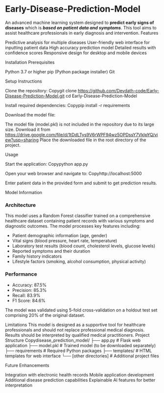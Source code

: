 # Early-Disease-Prediction-Model

An advanced machine learning system designed to **predict early signs of diseases** which is ***based on patient data and symptoms***. This tool aims to assist healthcare professionals in early diagnosis and intervention.
Features

Predictive analysis for multiple diseases
User-friendly web interface for inputting patient data
High accuracy prediction model
Detailed results with confidence scores
Responsive design for desktop and mobile devices

Installation
Prerequisites

Python 3.7 or higher
pip (Python package installer)
Git

Setup Instructions

Clone the repository:
Copygit clone https://github.com/Devdath-code/Early-Disease-Prediction-Model.git
cd Early-Disease-Prediction-Model

Install required dependencies:
Copypip install -r requirements

Download the model file:

The model file (model.pkl) is not included in the repository due to its large size.
Download it from https://drive.google.com/file/d/1tDdLTys9V6rWPF94wz5OPDssY7VkIpYQ/view?usp=sharing
Place the downloaded file in the root directory of the project.

Usage

Start the application:
Copypython app.py

Open your web browser and navigate to:
Copyhttp://localhost:5000

Enter patient data in the provided form and submit to get prediction results.

Model Information
### Architecture
This model uses a Random Forest classifier trained on a comprehensive healthcare dataset containing patient records with various symptoms and diagnostic outcomes. The model processes key features including:
- Patient demographic information (age, gender)
- Vital signs (blood pressure, heart rate, temperature)  
- Laboratory test results (blood count, cholesterol levels, glucose levels)
- Reported symptoms and their duration
- Family history indicators
- Lifestyle factors (smoking, alcohol consumption, physical activity)

### Performance
- Accuracy: 87.5%
- Precision: 85.3%
- Recall: 83.9%
- F1 Score: 84.6%

The model was validated using 5-fold cross-validation on a holdout test set comprising 20% of the original dataset.

Limitations
This model is designed as a supportive tool for healthcare professionals and should not replace professional medical diagnosis. Results should be interpreted by qualified medical practitioners.
Project Structure
Copydisease_prediction_model/
├── app.py                  # Flask web application
├── model.pkl               # Trained model (to be downloaded separately)
├── requirements            # Required Python packages
├── templates/              # HTML templates for web interface
└── [other directories]     # Additional project files

Future Enhancements

Integration with electronic health records
Mobile application development
Additional disease prediction capabilities
Explainable AI features for better interpretation
